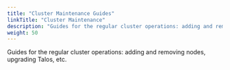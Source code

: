 ```yaml
---
title: "Cluster Maintenance Guides"
linkTitle: "Cluster Maintenance"
description: "Guides for the regular cluster operations: adding and removing nodes, upgrading Talos, etc."
weight: 50
---
```


Guides for the regular cluster operations: adding and removing nodes, upgrading Talos, etc.
